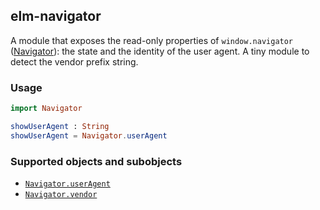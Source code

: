 ## elm-navigator

A module that exposes the read-only properties of `window.navigator`
([Navigator](https://developer.mozilla.org/en/docs/Web/API/Navigator)):
the state and the identity of the user agent.  A tiny module to detect
the vendor prefix string.

### Usage

```elm
import Navigator

showUserAgent : String
showUserAgent = Navigator.userAgent
```

### Supported objects and subobjects

- [`Navigator.userAgent`](https://developer.mozilla.org/en-US/docs/Web/API/NavigatorID/userAgent)
- [`Navigator.vendor`](https://developer.mozilla.org/en-US/docs/Web/API/Navigator/vendor)
